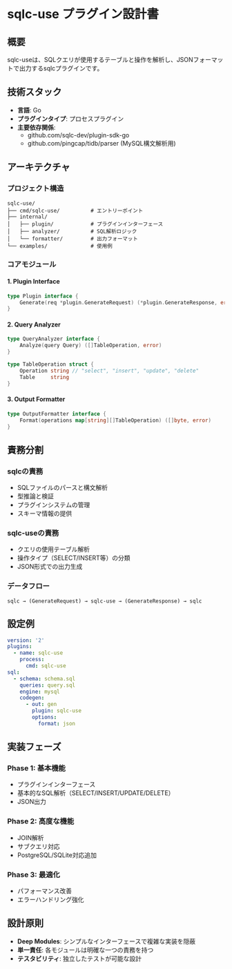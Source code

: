# sqlc-use プラグイン設計書

## 概要
sqlc-useは、SQLクエリが使用するテーブルと操作を解析し、JSONフォーマットで出力するsqlcプラグインです。

## 技術スタック
- **言語**: Go
- **プラグインタイプ**: プロセスプラグイン
- **主要依存関係**:
  - github.com/sqlc-dev/plugin-sdk-go
  - github.com/pingcap/tidb/parser (MySQL構文解析用)

## アーキテクチャ

### プロジェクト構造
```
sqlc-use/
├── cmd/sqlc-use/          # エントリーポイント
├── internal/
│   ├── plugin/            # プラグインインターフェース
│   ├── analyzer/          # SQL解析ロジック
│   └── formatter/         # 出力フォーマット
└── examples/              # 使用例
```

### コアモジュール

#### 1. Plugin Interface
```go
type Plugin interface {
    Generate(req *plugin.GenerateRequest) (*plugin.GenerateResponse, error)
}
```

#### 2. Query Analyzer
```go
type QueryAnalyzer interface {
    Analyze(query Query) ([]TableOperation, error)
}

type TableOperation struct {
    Operation string // "select", "insert", "update", "delete"
    Table     string
}
```

#### 3. Output Formatter
```go
type OutputFormatter interface {
    Format(operations map[string][]TableOperation) ([]byte, error)
}
```

## 責務分割

### sqlcの責務
- SQLファイルのパースと構文解析
- 型推論と検証
- プラグインシステムの管理
- スキーマ情報の提供

### sqlc-useの責務
- クエリの使用テーブル解析
- 操作タイプ（SELECT/INSERT等）の分類
- JSON形式での出力生成

### データフロー
```
sqlc → (GenerateRequest) → sqlc-use → (GenerateResponse) → sqlc
```

## 設定例
```yaml
version: '2'
plugins:
  - name: sqlc-use
    process:
      cmd: sqlc-use
sql:
  - schema: schema.sql
    queries: query.sql
    engine: mysql
    codegen:
      - out: gen
        plugin: sqlc-use
        options:
          format: json
```

## 実装フェーズ

### Phase 1: 基本機能
- プラグインインターフェース
- 基本的なSQL解析（SELECT/INSERT/UPDATE/DELETE）
- JSON出力

### Phase 2: 高度な機能
- JOIN解析
- サブクエリ対応
- PostgreSQL/SQLite対応追加

### Phase 3: 最適化
- パフォーマンス改善
- エラーハンドリング強化

## 設計原則
- **Deep Modules**: シンプルなインターフェースで複雑な実装を隠蔽
- **単一責任**: 各モジュールは明確な一つの責務を持つ
- **テスタビリティ**: 独立したテストが可能な設計
